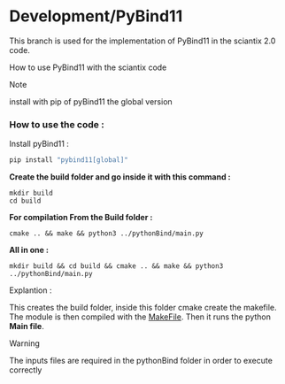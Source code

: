 # Development/PyBind11 

This branch is used for the implementation of PyBind11 in the sciantix 2.0 code. 

How to use PyBind11 with the sciantix code
> [!NOTE]  
> install with pip of pyBind11 the global version
### How to use the code :

Install pyBind11 : 
```python
pip install "pybind11[global]"
```
<b>Create the build folder and go inside it with this command : </b>
```shell
mkdir build 
cd build
```

<b>For compilation From the Build folder :</b>

```shell
cmake .. && make && python3 ../pythonBind/main.py
```

<b>All in one : </b>

```shell
mkdir build && cd build && cmake .. && make && python3 ../pythonBind/main.py
```
Explantion : 

This creates the build folder, inside this folder cmake create the makefile. The module is then compiled with the <u>MakeFile</u>. Then it runs the python <b>Main file</b>.

> [!WARNING]  
>  The inputs files are required in the pythonBind folder in order to execute correctly 